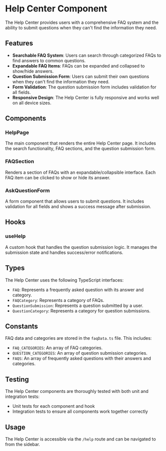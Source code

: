 # Help Center Component

The Help Center provides users with a comprehensive FAQ system and the ability to submit questions
when they can't find the information they need.

## Features

- **Searchable FAQ System**: Users can search through categorized FAQs to find answers to common
  questions.
- **Expandable FAQ Items**: FAQs can be expanded and collapsed to show/hide answers.
- **Question Submission Form**: Users can submit their own questions when they can't find the
  information they need.
- **Form Validation**: The question submission form includes validation for all fields.
- **Responsive Design**: The Help Center is fully responsive and works well on all device sizes.

## Components

### HelpPage

The main component that renders the entire Help Center page. It includes the search functionality,
FAQ sections, and the question submission form.

### FAQSection

Renders a section of FAQs with an expandable/collapsible interface. Each FAQ item can be clicked to
show or hide its answer.

### AskQuestionForm

A form component that allows users to submit questions. It includes validation for all fields and
shows a success message after submission.

## Hooks

### useHelp

A custom hook that handles the question submission logic. It manages the submission state and
handles success/error notifications.

## Types

The Help Center uses the following TypeScript interfaces:

- `FAQ`: Represents a frequently asked question with its answer and category.
- `FAQCategory`: Represents a category of FAQs.
- `QuestionSubmission`: Represents a question submitted by a user.
- `QuestionCategory`: Represents a category for question submissions.

## Constants

FAQ data and categories are stored in the `faqData.ts` file. This includes:

- `FAQ_CATEGORIES`: An array of FAQ categories.
- `QUESTION_CATEGORIES`: An array of question submission categories.
- `FAQS`: An array of frequently asked questions with their answers and categories.

## Testing

The Help Center components are thoroughly tested with both unit and integration tests:

- Unit tests for each component and hook
- Integration tests to ensure all components work together correctly

## Usage

The Help Center is accessible via the `/help` route and can be navigated to from the sidebar.
